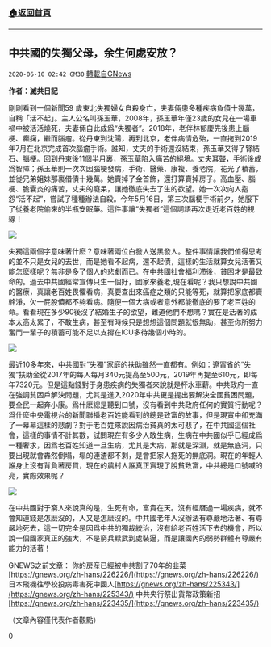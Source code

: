 ###  [:house:返回首頁](https://github.com/ourhimalayas/txt)
---

## 中共國的失獨父母，余生何處安放？
`2020-06-10 02:42 GM30` [轉載自GNews](https://gnews.org/zh-hant/228706/)

**作者：滅共日記**

剛剛看到一個新聞59 歲東北失獨婦女自殺身亡，夫妻倆患多種疾病負債十幾萬，自稱「活不起」。主人公名叫孫玉華，2008年，孫玉華年僅23歲的女兒在一場車禍中被活活燒死，夫妻倆自此成爲“失獨者”。2018年，老伴林郁慶先後患上腦梗、癫痫，繼而腦瘤。從丹東到沈陽，再到北京，老伴病情危殆，一直拖到2019年7月在北京完成首次腦瘤手術。誰知，丈夫的手術還沒結束，孫玉華又得了腎結石、腦梗。回到丹東後11個半月裏，孫玉華陷入痛苦的絕境。丈夫耳聾，手術後成爲智障；孫玉華則一次次因腦梗發病，手術、醫藥、康複、養老院，花光了積蓄，並從兄弟姐妹那裏借債十幾萬。她賣掉了金首飾，還打算賣掉房子。高血壓、腦梗、膽囊炎的痛苦，丈夫的癡呆，讓她徹底失去了生的欲望。她一次次向人抱怨“活不起”，嘗試了種種辦法自殺。今年5月16日，第三次腦梗手術前夕，她服下了從養老院偷來的半瓶安眠藥。這件事讓“失獨者”這個詞語再次走近老百姓的視線！

![](https://s3.amazonaws.com/gnews-media-offload/wp-content/uploads/2020/06/10023502/1-88.jpg)

失獨這兩個字意味著什麽？意味著兩位白發人送黑發人。整件事情讓我們值得思考的並不只是女兒的去世，而是她看不起病，還不起債，這樣的生活就算女兒活著又能怎麽樣呢？無非是多了個人的悲劇而已。在中共國社會福利滯後，貧困才是最致命的。過去中共國經常宣傳只生一個好，國家來養老,現在看呢？我只想說中共國的醫療，真讓老百姓畏懼看病，真要查出來癌症之類的只能等死，就算把家底都賣幹淨，欠一屁股債都不夠看病。隨便一個大病或者意外都能徹底的要了老百姓的命。看看現在多少90後沒了結婚生子的欲望，難道他們不想嗎？實在是活著的成本太高太累了，不敢生病，甚至有時候只是想想這個問題就很無助，甚至你所努力奮鬥一輩子的積蓄可能不足以支撐在ICU多待幾個小時的。

![](https://s3.amazonaws.com/gnews-media-offload/wp-content/uploads/2020/06/10023618/2-59.jpg)

最近10多年來，中共國對“失獨”家庭的扶助雖然一直都有。例如：遼甯省的“失獨”扶助金從2017年的每人每月340元提高至500元，2019年再提至610元，即每年7320元。但是這點錢對于身患疾病的失獨者來說就是杯水車薪。中共政府一直在強調貧困戶解決問題，尤其是進入2020年中共更是提出要解決全國貧困問題，要全民一起奔小康。爲什麽總是聽到口號，沒有看到中共政府任何的實質行動呢？爲什麽中央電視台的新聞聯播老百姓能看到的總是致富的故事，但是現實中卻充滿了一幕幕這樣的悲劇？對于老百姓來說因病治貧真的太可悲了，在中共國這個社會，這樣的事情不計其數，試問現在有多少人敢生病，生病在中共國似乎已經成爲一種奢求，因爲老百姓知道一旦生病，尤其是大病，那就是深淵，就是無底洞，只要出現就會轟然倒塌，塌的連渣都不剩，是會把家人拖死的無底洞。現在的年輕人誰身上沒有背負著房貸，現在的農村人誰真正實現了脫貧致富，中共總是口號喊的亮，實際效果呢？

![](https://s3.amazonaws.com/gnews-media-offload/wp-content/uploads/2020/06/10023730/3-39.jpg)

在中共國對于窮人來說真的是，生死有命，富貴在天。沒有經曆過一場疾病，就不會知道錢是怎麽沒的，人又是怎麽沒的。中共國老年人沒辦法有尊嚴地活著、有尊嚴地死去，這一切完全是因爲中共的獨裁統治，沒有給老百姓活下去的機會，所以說一個國家真正的強大，不是窮兵黩武到處裝逼，而是讓國內的弱勢群體有尊嚴有能力的活著！

GNEWS之前文章：
你的房産已經被中共割了70年的韭菜 [https://gnews.org/zh-hans/226226/](https://gnews.org/zh-hans/226226/)
日本飛機往學校投病毒害死中國人[https://gnews.org/zh-hans/225343/](https://gnews.org/zh-hans/225343/)
中共央行祭出貨幣政策新招 [https://gnews.org/zh-hans/223435/](https://gnews.org/zh-hans/223435/)

（文章內容僅代表作者觀點）

0
